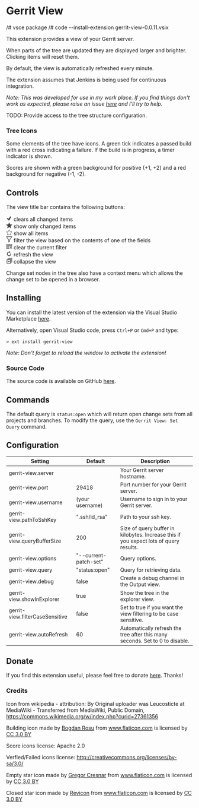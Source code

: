 # Gerrit View

/# vsce package
/# code --install-extension gerrit-view-0.0.11.vsix

This extension provides a view of your Gerrit server.

When parts of the tree are updated they are displayed larger and brighter. Clicking items will reset them.

By default, the view is automatically refreshed every minute.

The extension assumes that Jenkins is being used for continuous integration.

*Note: This was developed for use in my work place. If you find things don't work as expected, please raise an issue [here](https://github.com/Gruntfuggly/gerrit-view/issues) and I'll try to help.*

TODO: Provide access to the tree structure configuration.

### Tree Icons

Some elements of the tree have icons. A green tick indicates a passed build with a red cross indicating a failure. If the build is in progress, a timer indicator is shown.

Scores are shown with a green background for positive (+1, +2) and a red background for negative (-1, -2).

## Controls

The view title bar contains the following buttons:

<img src="https://raw.githubusercontent.com/Gruntfuggly/gerrit-view/master/resources/tick.png" height="16px"> clears all changed items<br>
<img src="https://raw.githubusercontent.com/Gruntfuggly/gerrit-view/master/resources/star.png" height="16px"/> show only changed items<br>
<img src="https://raw.githubusercontent.com/Gruntfuggly/gerrit-view/master/resources/empty-star.png" height="16px"/> show all items<br>
<img src="https://raw.githubusercontent.com/Gruntfuggly/gerrit-view/master/resources/filter.png" height="16px"> filter the view based on the contents of one of the fields<br>
<img src="https://raw.githubusercontent.com/Gruntfuggly/gerrit-view/master/resources/clear-filter.png" height="16px"> clear the current filter<br>
<img src="https://raw.githubusercontent.com/Gruntfuggly/gerrit-view/master/resources/refresh.png" height="16px"> refresh the view<br>
<img src="https://raw.githubusercontent.com/Gruntfuggly/gerrit-view/master/resources/collapse.png" height="16px"> collapse the view<br>


Change set nodes in the tree also have a context menu which allows the change set to be opened in a browser.


## Installing

You can install the latest version of the extension via the Visual Studio Marketplace [here](https://marketplace.visualstudio.com/items?itemName=Gruntfuggly.gerrit-view).

Alternatively, open Visual Studio code, press `Ctrl+P` or `Cmd+P` and type:

    > ext install gerrit-view

*Note: Don't forget to reload the window to activate the extension!*

### Source Code

The source code is available on GitHub [here](https://github.com/Gruntfuggly/gerrit-view).

## Commands

The default query is `status:open` which will return open change sets from all projects and branches. To modify the query, use the `Gerrit View: Set Query` command.

## Configuration

| Setting                         | Default               | Description                                                                           |
|---------------------------------|-----------------------|---------------------------------------------------------------------------------------|
| gerrit-view.server              |                       | Your Gerrit server hostname.                                                          |
| gerrit-view.port                | 29418                 | Port number for your Gerrit server.                                                   |
| gerrit-view.username            | (your username)       | Username to sign in to your Gerrit server.                                            |
| gerrit-view.pathToSshKey        | ".ssh/id_rsa"         | Path to your ssh key.                                                                 |
| gerrit-view.queryBufferSize     | 200                   | Size of query buffer in kilobytes. Increase this if you expect lots of query results. |
| gerrit-view.options             | "--current-patch-set" | Query options.                                                                        |
| gerrit-view.query               | "status:open"         | Query for retrieving data.                                                            |
| gerrit-view.debug               | false                 | Create a debug channel in the Output view.                                            |
| gerrit-view.showInExplorer      | true                  | Show the tree in the explorer view.                                                   |
| gerrit-view.filterCaseSensitive | false                 | Set to true if you want the view filtering to be case sensitive.                      |
| gerrit-view.autoRefresh         | 60                    | Automatically refresh the tree after this many seconds. Set to 0 to disable.          |

## Donate

If you find this extension useful, please feel free to donate <a href="https://paypal.me/Gruntfuggly">here</a>. Thanks!

### Credits

Icon from wikipedia - attribution: By Original uploader was Leucosticte at MediaWiki - Transferred from MediaWiki, Public Domain, https://commons.wikimedia.org/w/index.php?curid=27361356

Building icon made by <a href="https://www.flaticon.com/authors/bogdan-rosu" title="Bogdan Rosu">Bogdan Rosu</a> from <a href="https://www.flaticon.com/" title="Flaticon">www.flaticon.com</a> is licensed by <a href="http://creativecommons.org/licenses/by/3.0/" title="Creative Commons BY 3.0" target="_blank">CC 3.0 BY</a>

Score icons license: Apache 2.0

Verfied/Failed icons license: http://creativecommons.org/licenses/by-sa/3.0/

Empty star icon made by <a href="https://www.flaticon.com/authors/gregor-cresnar" title="Gregor Cresnar">Gregor Cresnar</a> from <a href="https://www.flaticon.com/" title="Flaticon">www.flaticon.com</a> is licensed by <a href="http://creativecommons.org/licenses/by/3.0/" title="Creative Commons BY 3.0" target="_blank">CC 3.0 BY</a>

Closed star icon made by <a href="https://www.flaticon.com/authors/revicon" title="Revicon">Revicon</a> from <a href="https://www.flaticon.com/" title="Flaticon">www.flaticon.com</a> is licensed by
<a href="http://creativecommons.org/licenses/by/3.0/" title="Creative Commons BY 3.0" target="_blank">CC 3.0 BY</a>
